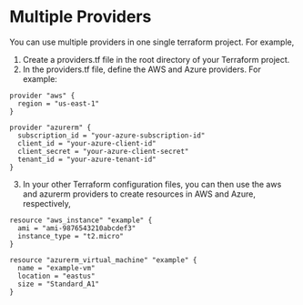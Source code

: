# Multiple Providers

You can use multiple providers in one single terraform project. For example,


1. Create a providers.tf file in the root directory of your Terraform project.
2. In the providers.tf file, define the AWS and Azure providers. For example:


```
provider "aws" {
  region = "us-east-1"
}

provider "azurerm" {
  subscription_id = "your-azure-subscription-id"
  client_id = "your-azure-client-id"
  client_secret = "your-azure-client-secret"
  tenant_id = "your-azure-tenant-id"
}
```

3. In your other Terraform configuration files, you can then use the aws and azurerm providers to create resources in AWS and Azure, respectively,

```
resource "aws_instance" "example" {
  ami = "ami-9876543210abcdef3"
  instance_type = "t2.micro"
}

resource "azurerm_virtual_machine" "example" {
  name = "example-vm"
  location = "eastus"
  size = "Standard_A1"
}
```


